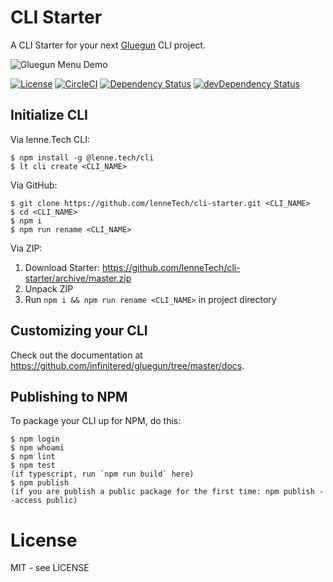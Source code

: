 # CLI Starter

A CLI Starter for your next [Gluegun](https://infinitered.github.io/gluegun/#/) CLI project.

![Gluegun Menu Demo](assets/demo.gif)

[![License](https://img.shields.io/github/license/lenneTech/cli-starter)](/LICENSE) [![CircleCI](https://circleci.com/gh/lenneTech/cli-starter/tree/master.svg?style=shield)](https://circleci.com/gh/lenneTech/cli-starter/tree/master)
[![Dependency Status](https://david-dm.org/lenneTech/cli-starter.svg)](https://david-dm.org/lenneTech/cli-starter) [![devDependency Status](https://david-dm.org/lenneTech/cli-starter/dev-status.svg)](https://david-dm.org/lenneTech/cli-starter?type=dev)

<!--
[![GitHub forks](https://img.shields.io/github/forks/lenneTech/cli-starter)](https://github.com/lenneTech/cli-starter/fork) [![GitHub stars](https://img.shields.io/github/stars/lenneTech/cli-starter)](https://github.com/lenneTech/cli-starter)
-->

## Initialize CLI

Via lenne.Tech CLI:

```shell
$ npm install -g @lenne.tech/cli
$ lt cli create <CLI_NAME>
```

Via GitHub:

```shell
$ git clone https://github.com/lenneTech/cli-starter.git <CLI_NAME>
$ cd <CLI_NAME>
$ npm i
$ npm run rename <CLI_NAME>
```

Via ZIP:

1. Download Starter: https://github.com/lenneTech/cli-starter/archive/master.zip
2. Unpack ZIP
3. Run `npm i && npm run rename <CLI_NAME>` in project directory

## Customizing your CLI

Check out the documentation at https://github.com/infinitered/gluegun/tree/master/docs.

## Publishing to NPM

To package your CLI up for NPM, do this:

```shell
$ npm login
$ npm whoami
$ npm lint
$ npm test
(if typescript, run `npm run build` here)
$ npm publish
(if you are publish a public package for the first time: npm publish --access public)
```

# License

MIT - see LICENSE
